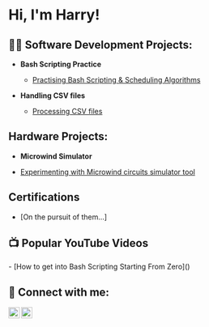 <h1>Hi, I'm Harry! </h1>

<h2>👨‍💻 Software Development Projects:</h2>

- <b>Bash Scripting Practice</b>
  - [Practising Bash Scripting & Scheduling Algorithms](https://github.com/VARANE2003/Bash_Scripting)

- <b>Handling CSV files</b>
  - [Processing CSV files](https://github.com/VARANE2003/CSV-PROCESSING)
 
<h2>Hardware Projects:</h2>

- <b>Microwind Simulator</b>

 - [Experimenting with Microwind circuits simulator tool](https://github.com/VARANE2003/Microwind-Circuits-Simulations)
  
 <h2>  Certifications</h2>

 - [On the pursuit of them...]


<h2>📺 Popular YouTube Videos</h2>
- [How to get into Bash Scripting Starting From Zero]()


<h2> 🤳 Connect with me:</h2>

<img align="left" alt="JoshMadakor | YouTube" width="22px" src="https://cdn.jsdelivr.net/npm/simple-icons@v3/icons/youtube.svg" />
<img align="left" alt="JoshMadakor | Instagram" width="22px" src="https://cdn.jsdelivr.net/npm/simple-icons@v3/icons/instagram.svg" />
